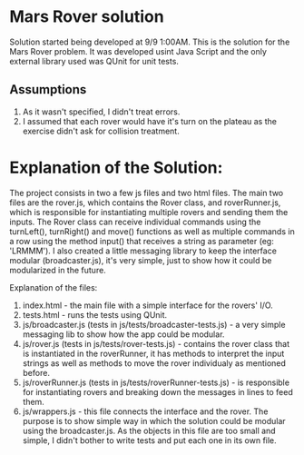 Mars Rover solution
===================

Solution started being developed at 9/9 1:00AM.
This is the solution for the Mars Rover problem. It was developed usint Java Script and the only external library used was QUnit for unit tests.

Assumptions
-----------
1. As it wasn't specified, I didn't treat errors.
2. I assumed that each rover would have it's turn on the plateau as the exercise didn't ask for collision treatment.

Explanation of the Solution:
============================

The project consists in two a few js files and two html files. The main two files are the rover.js, which contains the Rover class, and roverRunner.js, which is responsible for instantiating multiple rovers and sending them the inputs.
The Rover class can receive individual commands using the turnLeft(), turnRight() and move() functions as well as multiple commands in a row using the method input() that receives a string as parameter (eg: 'LRMMM').
I also created a little messaging library to keep the interface modular (broadcaster.js), it's very simple, just to show how it could be modularized in the future.

Explanation of the files:

1. index.html - the main file with a simple interface for the rovers' I/O.
2. tests.html - runs the tests using QUnit.
3. js/broadcaster.js (tests in js/tests/broadcaster-tests.js) - a very simple messaging lib to show how the app could be modular.
4. js/rover.js (tests in js/tests/rover-tests.js) - contains the rover class that is instantiated in the roverRunner, it has methods to interpret the input strings as well as methods to move the rover individualy as mentioned before.
5. js/roverRunner.js (tests in js/tests/roverRunner-tests.js) - is responsible for instantiating rovers and breaking down the messages in lines to feed them.
6. js/wrappers.js - this file connects the interface and the rover. The purpose is to show simple way in which the solution could be modular using the broadcaster.js. As the objects in this file are too small and simple, I didn't bother to write tests and put each one in its own file. 